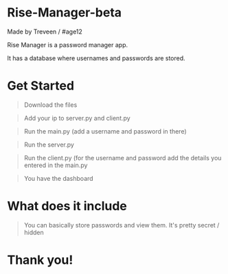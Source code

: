 # Rise-Manager-beta

Made by Treveen / #age12 

Rise Manager is a password manager app.

It has a database where usernames and passwords are stored.

# Get Started 

> Download the files

> Add your ip to server.py and client.py

> Run the main.py (add a username and password in there)

> Run the server.py

> Run the client.py (for the username and password add the details you entered in the main.py

> You have the dashboard 

# What does it include 

> You can basically store passwords and view them. It's pretty secret / hidden


# Thank you!
